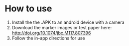 # How to use
1. Install the the .APK to an android device with a camera
2. Download the marker images or test paper here: http://doi.org/10.1074/jbc.M117.807396
3. Follow the in-app directions for use
